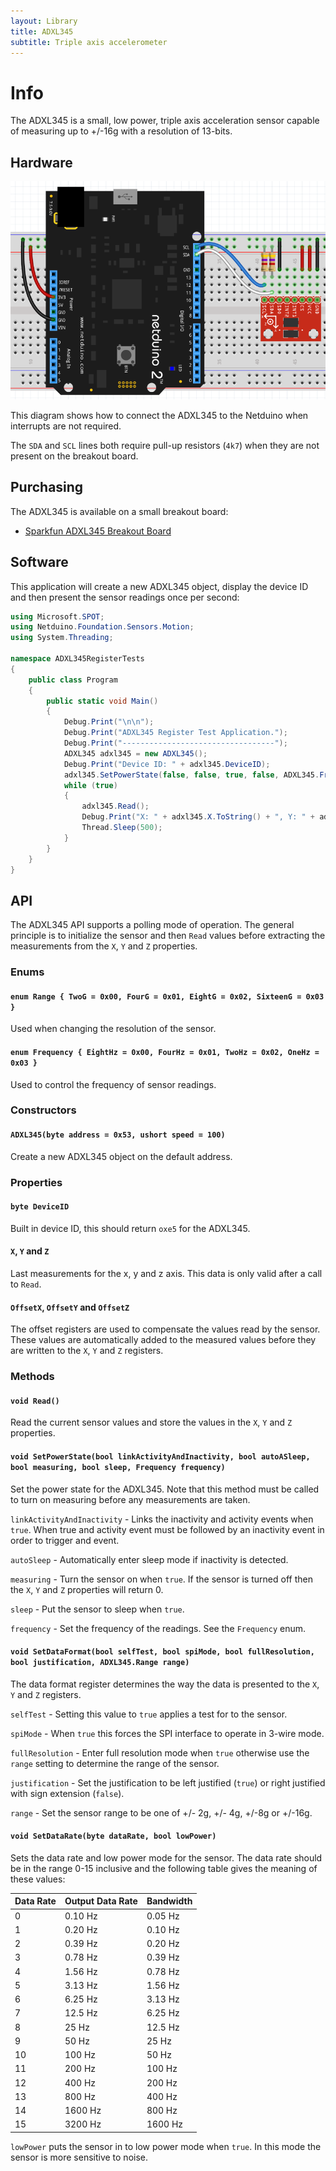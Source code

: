```yaml
---
layout: Library
title: ADXL345
subtitle: Triple axis accelerometer
---
```


# Info

The ADXL345 is a small, low power, triple axis acceleration sensor capable of measuring up to +/-16g with a resolution of 13-bits.

## Hardware

![Sparkfun ADXL345 on Breadboard](SparkfunADXL345OnBreadboard.png)

This diagram shows how to connect the ADXL345 to the Netduino when interrupts are not required.

The `SDA` and `SCL` lines both require pull-up resistors (`4k7`) when they are not present on the breakout board.

## Purchasing

The ADXL345 is available on a small breakout board:

* [Sparkfun ADXL345 Breakout Board](https://www.sparkfun.com/products/9836)

## Software

This application will create a new ADXL345 object, display the device ID and then present the sensor readings once per second:

```csharp
using Microsoft.SPOT;
using Netduino.Foundation.Sensors.Motion;
using System.Threading;

namespace ADXL345RegisterTests
{
    public class Program
    {
        public static void Main()
        {
            Debug.Print("\n\n");
            Debug.Print("ADXL345 Register Test Application.");
            Debug.Print("----------------------------------");
            ADXL345 adxl345 = new ADXL345();
            Debug.Print("Device ID: " + adxl345.DeviceID);
            adxl345.SetPowerState(false, false, true, false, ADXL345.Frequency.EightHz);
            while (true)
            {
                adxl345.Read();
                Debug.Print("X: " + adxl345.X.ToString() + ", Y: " + adxl345.Y.ToString() + ", Z: " + adxl345.Z.ToString());
                Thread.Sleep(500);
            }
        }
    }
}
```

## API

The ADXL345 API supports a polling mode of operation.  The general principle is to initialize the sensor and then `Read` values before extracting the measurements from the `X`, `Y` and `Z` properties.

### Enums

#### `enum Range { TwoG = 0x00, FourG = 0x01, EightG = 0x02, SixteenG = 0x03 }`

Used when changing the resolution of the sensor.

#### `enum Frequency { EightHz = 0x00, FourHz = 0x01, TwoHz = 0x02, OneHz = 0x03 }`

Used to control the frequency of sensor readings.

### Constructors

#### `ADXL345(byte address = 0x53, ushort speed = 100)`

Create a new ADXL345 object on the default address.

### Properties

#### `byte DeviceID`

Built in device ID, this should return `oxe5` for the ADXL345.

#### `X`, `Y` and `Z`

Last measurements for the x, y and z axis.  This data is only valid after a call to `Read`.

#### `OffsetX`, `OffsetY` and `OffsetZ`

The offset registers are used to compensate the values read by the sensor.  These values are automatically added to the measured values before they are written to the `X`, `Y` and `Z` registers.

### Methods

#### `void Read()`

Read the current sensor values and store the values in the `X`, `Y` and `Z` properties.

#### `void SetPowerState(bool linkActivityAndInactivity, bool autoASleep, bool measuring, bool sleep, Frequency frequency)`

Set the power state for the ADXL345.  Note that this method must be called to turn on measuring before any measurements are taken.

`linkActivityAndInactivity` - Links the inactivity and activity events when `true`.  When true and activity event must be followed by an inactivity event in order to trigger and event.

`autoSleep` - Automatically enter sleep mode if inactivity is detected.

`measuring` - Turn the sensor on when `true`.  If the sensor is turned off then the `X`, `Y` and `Z` properties will return 0.

`sleep` - Put the sensor to sleep when `true`.

`frequency` - Set the frequency of the readings.  See the `Frequency` enum.

#### `void SetDataFormat(bool selfTest, bool spiMode, bool fullResolution, bool justification, ADXL345.Range range)`

The data format register determines the way the data is presented to the `X`, `Y` and `Z` registers.

`selfTest` - Setting this value to `true` applies a test for to the sensor.

`spiMode` - When `true` this forces the SPI interface to operate in 3-wire mode.

`fullResolution` - Enter full resolution mode when `true` otherwise use the `range` setting to determine the range of the sensor.

`justification` - Set the justification to be left justified (`true`) or right justified with sign extension (`false`).

`range` - Set the sensor range to be one of +/- 2g, +/- 4g, +/-8g or +/-16g.

#### `void SetDataRate(byte dataRate, bool lowPower)`

Sets the data rate and low power mode for the sensor.  The data rate should be in the range 0-15 inclusive and the following table gives the meaning of these values:

| Data Rate | Output Data Rate | Bandwidth |
|-----------|------------------|-----------|
|     0     |      0.10 Hz     |  0.05 Hz  |
|     1     |      0.20 Hz     |  0.10 Hz  |
|     2     |      0.39 Hz     |  0.20 Hz  |
|     3     |      0.78 Hz     |  0.39 Hz  |
|     4     |      1.56 Hz     |  0.78 Hz  |
|     5     |      3.13 Hz     |  1.56 Hz  |
|     6     |      6.25 Hz     |  3.13 Hz  |
|     7     |      12.5 Hz     |  6.25 Hz  |
|     8     |      25 Hz       |  12.5 Hz  |
|     9     |      50 Hz       |  25 Hz    |
|     10    |      100 Hz      |  50 Hz    |
|     11    |      200 Hz      |  100 Hz   |
|     12    |      400 Hz      |  200 Hz   |
|     13    |      800 Hz      |  400 Hz   |
|     14    |      1600 Hz     |  800 Hz   |
|     15    |      3200 Hz     |  1600 Hz  |


`lowPower` puts the sensor in to low power mode when `true`.  In this mode the sensor is more sensitive to noise.